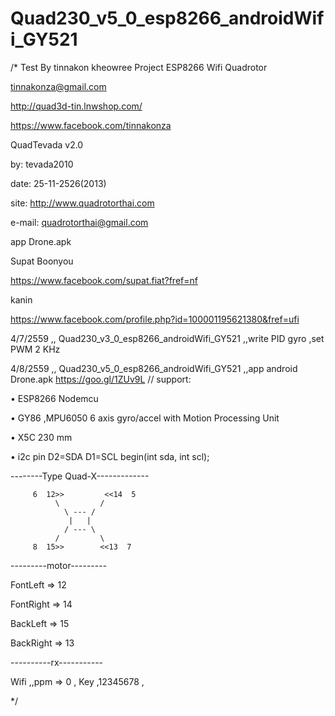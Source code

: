 # Quad230_v5_0_esp8266_androidWifi_GY521

/*
 Test By tinnakon kheowree  Project ESP8266 Wifi Quadrotor
 
 tinnakonza@gmail.com
 
 http://quad3d-tin.lnwshop.com/
 
 https://www.facebook.com/tinnakonza
 
QuadTevada v2.0

by: tevada2010    

date: 25-11-2526(2013)

site: http://www.quadrotorthai.com

e-mail: quadrotorthai@gmail.com

app Drone.apk

Supat Boonyou

https://www.facebook.com/supat.fiat?fref=nf

kanin

https://www.facebook.com/profile.php?id=100001195621380&fref=ufi

 4/7/2559    ,,  Quad230_v3_0_esp8266_androidWifi_GY521  ,,write PID gyro ,set PWM 2 KHz
 
 4/8/2559    ,,  Quad230_v5_0_esp8266_androidWifi_GY521  ,,app android Drone.apk  https://goo.gl/1ZUv9L
                 //
support: 

• ESP8266 Nodemcu

• GY86 ,MPU6050 6 axis gyro/accel with Motion Processing Unit

• X5C 230 mm

• i2c pin D2=SDA D1=SCL begin(int sda, int scl);

--------Type Quad-X-------------      

         6  12>>         <<14  5
              \         / 
                \ --- /
                 |   |
                / --- \
              /         \ 
         8  15>>        <<13  7

---------motor---------

FontLeft  => 12

FontRight => 14

BackLeft  => 15

BackRight => 13

----------rx-----------       

Wifi ,,ppm  => 0 , Key   ,12345678 ,

           
*/
